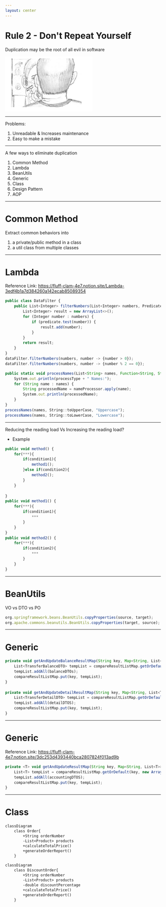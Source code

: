```yaml
---
layout: center
---
```


# Rule 2 - Don't Repeat Yourself


Duplication may be the root of all evil in software

<img src="/images/dry.png" class="m-1 h-40 rounded shadow" />

---

Problems: 

1. Unreadable & Increases maintenance
2. Easy to make a mistake

<!--
1. 我们常见的重复的代码都有啥样的， 重复的常量，代码片段，方法还有类。
2. 所带来的问题往往是，1. 不是完全重复，个别细节不一样，更加难以阅读，导致维护成本更高。 2. 修改好一处，忘记修改另一处 
3. 项目中大量的重复代码，受破窗效应的影响，开发者很容易产生更多的坏代码，还觉着理所当然。


4. 产生大量重复代码的原因： 
    1. 是自身的态度问题，觉着好坏代码无所谓 - 这种情况呢，我们会严厉打击。 
    2. 自身能力问题，不知道应该如何解决这样的问题 - 那应该好好看看书，多多学习别人的好呆萌，多多请教别人。 
    3. 还有一种我们经常说的为了赶工期 - 这个也是我们认为我们写不出来好代码的一个原因，但是我并不认为赶工期和写好代码是相互冲突的，从以往的经验看，大部分情况是应该第一个和第二个原因导致，因为开发人员在第一版代码的时候就没有考虑如何写出好代码， 第二版代码又会以大改影响工期的原因来放任它的存在。
-->

---

A few ways to eliminate duplication
1. Common Method
2. Lambda
3. BeanUtils
4. Generic
5. Class
6. Design Pattern
7. AOP

---

# Common Method

Extract common behaviors into 
1. a private/public method in a class
2. a util class from multiple classes
<!--
1. 这个是很好理解的，也是大家最常用的一种方式。
    1. 对于当前类中的重复代码， 我们可以提取到一个private或者public 方法中。
    2. 对于在多个类中重复代码，如果这些重复的代码与当前对象状态无关，就应该定义在一个工具类中 - StringUtils。java
-->
---

# Lambda
Reference Link: https://fluff-clam-4e7.notion.site/Lambda-3edf4b1a7d384260a142ecab85089354
```ts
public class DataFilter {
    public List<Integer> filterNumbers(List<Integer> numbers, Predicate<Integer> predicate) {
        List<Integer> result = new ArrayList<>();
        for (Integer number : numbers) {
            if (predicate.test(number)) {
                result.add(number);
            }
        }
        return result;
    }
}
dataFilter.filterNumbers(numbers, number -> {number > 0});
dataFilter.filterNumbers(numbers, number -> {number % 2 == 0});
```

```ts
public static void processNames(List<String> names, Function<String, String> nameProcessor, String processType) {
    System.out.println(processType + " Names:");
    for (String name : names) {
        String processedName = nameProcessor.apply(name);
        System.out.println(processedName);
    }
}
processNames(names, String::toUpperCase, "Uppercase");
processNames(names, String::toLowerCase, "Lowercase");

```

<!--
1. 第一部分代码，假设需要根据不同的过滤条件来过滤数据，基本流程是一致的，但是每次过滤的条件略微不同。
2. 我们有两种选择， 一种是局部内部类，一种是lambda表达式。
3. 内部类 - java1.1 引入内部类，目的是解决两个问题。1. 隐藏内部类行为对于外部类，2. 另一个就是实现代码块的传递， 通过定义一个局部内部类，就可以实现。 但是在java1.8之后，lambda是一种更简便的方式.
4. 第二部分代码，需要遍历数组，将元素都转换为大写，或者小写。 这里有一个特别的点，我们可以直接使用既存方法的签名，不用箭头现定义一个函数。
5. 如果有小伙伴不太了解lambda，可以看下我的读书笔记啊，肯定比百度问答整理的好。
-->
---

Reducing the reading load Vs Increasing the reading load?
- Example

```ts
public void method() {
    for(***){
        if(condition1){    
            method1();
        }else if(condition2){
            method2();
        }
    }
	 
}
public void method1() {
    for(***){
        if(condition1){    
            ***
        }
    }
}
public void method2() {
    for(***){
        if(condition2){    
            ***
        }
    }
}
```

<!--
1. 但是我发现有一种不太好的实践，就是单纯为了去重而去重，去重是为了便于阅读和维护，但是，像这样，就为了少编写一些循环便利一个集合的代码，而都集中到一个common方法中，在我看来并不是一个好的实践，反而增加的阅读的负担，因为应将两件不相干的事情合并到一个方法，也无法抽象出一个好的方法名。
-->

---

# BeanUtils
VO vs DTO vs PO

```ts
org.springframework.beans.BeanUtils.copyProperties(source, target);
org.apache.commons.beanutils.BeanUtils.copyProperties(target, source);
```

<!--
1. VO， DTO， PO经常需要做一些相互的转换，就会出现很多重复的调用一些字段的set和get方法。
2. 可以使用utils工具类来完成这些操作。 有sprin 提供的和apache提供， 不同点是，source和target 参数顺序不一样
3. 还有不同点是，source<target都可以正常copy，但是如果source>target时候，apache的会报错，spring的会自动忽略缺失的字段
4. 它们都是浅拷贝，至于深拷贝，那自己写一个吧，一般都是通过输出流来复制一个对象的副本，再通过输入流将这个副本实例化出来。
-->
---

# Generic
```ts
private void getAndUpdateBalanceResultMap(String key, Map<String, List<TransferBalanceDTO>> compareResultListMap, List<TransferBalanceDTO> balanceDTOs) {
    List<TransferBalanceDTO> tempList = compareResultListMap.getOrDefault(key, new ArrayList<>());
    tempList.addAll(balanceDTOs);
    compareResultListMap.put(key, tempList);
}

private void getAndUpdateDetailResultMap(String key, Map<String, List<TransferDetailDTO>> compareResultListMap, List<TransferDetailDTO> detailDTOS) {
    List<TransferDetailDTO> tempList = compareResultListMap.getOrDefault(key, new ArrayList<>());
    tempList.addAll(detailDTOS);
    compareResultListMap.put(key, tempList);
}
```

<!--
1. 两个方法唯一的不同就是，List中类型不同， 这个时候我们应该考虑的是使用泛型， 泛型的本质就是类型的参数化。
-->

---

# Generic
Reference Link: https://fluff-clam-4e7.notion.site/3dc253d4393440bca2807824f013ad9b
```ts
private <T> void getAndUpdateResultMap(String key, Map<String, List<T>> compareResultListMap, List<T> accountingDTOS) {
    List<T> tempList = compareResultListMap.getOrDefault(key, new ArrayList<>());
    tempList.addAll(accountingDTOS);
    compareResultListMap.put(key, tempList);
}
```
<!--
1. <T> 声明这是个泛型方法， 如何只需要将List中的类型使用T进行参数化就可以了。
2. 泛型被设计出来的一个原因就是为了减少重复代码，增加可读性。使用泛型可以简单地分为三个层级
    1. 仅仅使用泛型类，不去考虑为什么这么做以及如何工作的。
    2. 在处理一些遗产泛型代码的时候或者深入了解spring框架的时候，需要对java泛型有一定的了解。
    3. 成为一名泛型程序设计者。
3. 我觉着我们大部分都是在第一和第二层级， 除非你真的需要去参与spring框架的编写，或者java语言的设计者。
-->
---
# Class

```mermaid {scale: 1}
classDiagram
    class Order{
        +String orderNumber
		-List<Product> products
        +calculateTotalPrice()
        +generateOrderReport()
    }
```

```mermaid {scale: 1}
classDiagram
    class DiscountOrder{
        +String orderNumber
		-List<Product> products
		-double discountPercentage
        +calculateTotalPrice()
        +generateOrderReport()
    }
```

<!--
1. 再就是，我们要多多练习使用类的继承和多态来减少重复代码。
2. 这里的例子，为了方便大家快速理解，我直接以图形的方式来展示，而不是代码。
3. 一个是普通订单，一个是打折订单，唯一的不同是打折订单多了个discountPercentage字段，并且calculateTotalPrice()方法是根据这个打折百分比计算总价，那其他所有的字段和方法都是重复。
-->




